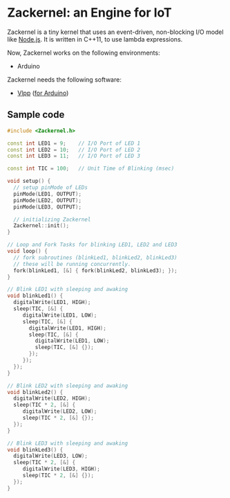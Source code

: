 # Zackernel: an Engine for IoT

Zackernel is a tiny kernel that uses an event-driven, non-blocking I/O model like [Node.js](https://github.com/nodejs/node). It is written in C++11, to use lambda expressions.

Now, Zackernel works on the following environments:

* Arduino

Zackernel needs the following software:

* [Vlpp](https://github.com/vczh-libraries/Vlpp) ([for Arduino](https://github.com/marcusrugger/functional-vlpp))

## Sample code

```c++:blink_3leds.cpp
#include <Zackernel.h>

const int LED1 = 9;    // I/O Port of LED 1
const int LED2 = 10;   // I/O Port of LED 2
const int LED3 = 11;   // I/O Port of LED 3

const int TIC = 100;   // Unit Time of Blinking (msec)

void setup() {
  // setup pinMode of LEDs
  pinMode(LED1, OUTPUT);
  pinMode(LED2, OUTPUT);
  pinMode(LED3, OUTPUT);

  // initializing Zackernel
  Zackernel::init();
}

// Loop and Fork Tasks for blinking LED1, LED2 and LED3
void loop() {
  // fork subroutines (blinkLed1, blinkLed2, blinkLed3)
  // these will be running concurrently.
  fork(blinkLed1, [&] { fork(blinkLed2, blinkLed3); });
}

// Blink LED1 with sleeping and awaking
void blinkLed1() {
  digitalWrite(LED1, HIGH);
  sleep(TIC, [&] {
     digitalWrite(LED1, LOW);
     sleep(TIC, [&] {
       digitalWrite(LED1, HIGH);
       sleep(TIC, [&] {
         digitalWrite(LED1, LOW);
         sleep(TIC, [&] {});
       });
     });
  });
}

// Blink LED2 with sleeping and awaking
void blinkLed2() {
  digitalWrite(LED2, HIGH);
  sleep(TIC * 2, [&] {
     digitalWrite(LED2, LOW);
     sleep(TIC * 2, [&] {});
  });
}

// Blink LED3 with sleeping and awaking
void blinkLed3() {
  digitalWrite(LED3, LOW);
  sleep(TIC * 2, [&] {
     digitalWrite(LED3, HIGH);
     sleep(TIC * 2, [&] {});
  });
}
```

